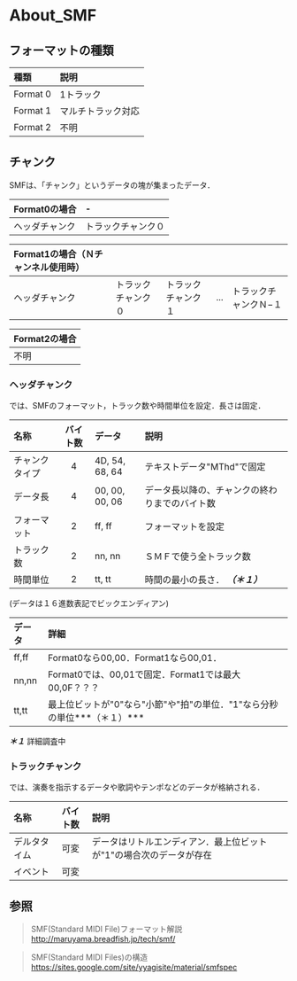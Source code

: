 # About_SMF

## フォーマットの種類
|種類|説明|
|:--|:--|
|Format 0|1トラック|
|Format 1|マルチトラック対応|
|Format 2|不明|

## チャンク
SMFは、「チャンク」というデータの塊が集まったデータ．

|Format0の場合|-
|:--|:--|
|ヘッダチャンク|トラックチャンク０|

|Format1の場合（Ｎチャンネル使用時）|||||
|:---|:---|:---|:---|:---|
|ヘッダチャンク|トラックチャンク０|トラックチャンク１|...|トラックチャンクＮ−１|

|Format2の場合|
|:--|
|不明|

### ヘッダチャンク
では、SMFのフォーマット，トラック数や時間単位を設定．長さは固定．

|名称|バイト数|データ|説明|
|:--|:--:|:----------------|:--|
|チャンクタイプ|4|4D, 54, 68, 64|テキストデータ"MThd"で固定|
|データ長|4|00, 00, 00, 06|データ長以降の、チャンクの終わりまでのバイト数|
|フォーマット|2|ff, ff|フォーマットを設定|
|トラック数|2|nn, nn|ＳＭＦで使う全トラック数|
|時間単位|2|tt, tt|時間の最小の長さ． ***（＊１）***|

(データは１６進数表記でビックエンディアン)

|データ|詳細|
|:--|:--|
|ff,ff|Format0なら00,00．Format1なら00,01．
|nn,nn|Format0では、00,01で固定．Format1では最大00,0F？？？
|tt,tt|最上位ビットが"0"なら"小節"や"拍"の単位．"1"なら分秒の単位***（＊１）***

***＊１*** 詳細調査中

### トラックチャンク
では、演奏を指示するデータや歌詞やテンポなどのデータが格納される．

|名称|バイト数|説明|
|:--|:----:|:--|
|デルタタイム|可変| データはリトルエンディアン．最上位ビットが"1"の場合次のデータが存在 |
|イベント|可変|  |



## 参照
> SMF(Standard MIDI File)フォーマット解説
> http://maruyama.breadfish.jp/tech/smf/

> SMF(Standard MIDI Files)の構造
> https://sites.google.com/site/yyagisite/material/smfspec

